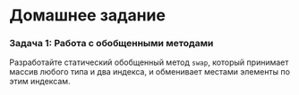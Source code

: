 # Домашнее задание

### Задача 1: Работа с обобщенными методами

Разработайте статический обобщенный метод `swap`, который принимает массив любого типа и два индекса, и обменивает местами
элементы по этим индексам.
